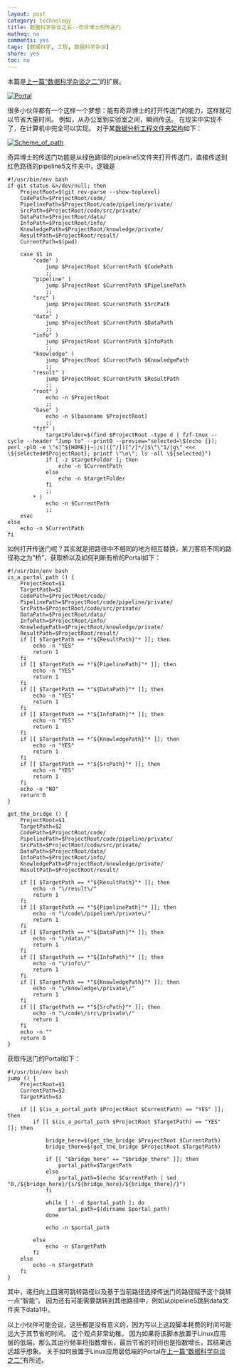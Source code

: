 ```yaml
---
layout: post
category: technology
title: 数据科学杂谈之五--奇异博士的传送门
matheq: no
comments: yes
tags: [数据科学, 工程, 数据科学杂谈]
share: yes
toc: no
---
```


本篇是[上一篇“数据科学杂谈之二”](http://yanshuo.site/cn/2022/05/datascience/)的扩展。

<a class="fancybox" rel="gallery1" title="Portal" href="https://raw.githubusercontent.com/dustincys/cn/assets/doctorstrange-drstrange.gif"><img src="https://raw.githubusercontent.com/dustincys/cn/assets/doctorstrange-drstrange.gif" alt="Portal" /></a>

很多小伙伴都有一个这样一个梦想：能有奇异博士的打开传送门的能力，这样就可以节省大量时间。
例如，从办公室到实验室之间，瞬间传送。
在现实中实现不了，在计算机中完全可以实现。
对于某[数据分析工程文件夹架构](https://yanshuo.site/cn/2020/10/datascience/)如下：

<a class="fancybox" rel="gallery1" title="Scheme_of_path" href="https://raw.githubusercontent.com/dustincys/cn/assets/scheme_of_path.png"><img src="https://raw.githubusercontent.com/dustincys/cn/assets/scheme_of_path.png" alt="Scheme_of_path" /></a>

奇异博士的传送门功能是从绿色路径的pipeline5文件夹打开传送门，直接传送到红色路径的pipeline5文件夹中，逻辑是
```shell
#!/usr/bin/env bash
if git status &>/dev/null; then
    ProjectRoot=$(git rev-parse --show-toplevel)
    CodePath=$ProjectRoot/code/
    PipelinePath=$ProjectRoot/code/pipeline/private/
    SrcPath=$ProjectRoot/code/src/private/
    DataPath=$ProjectRoot/data/
    InfoPath=$ProjectRoot/info/
    KnowledgePath=$ProjectRoot/knowledge/private/
    ResultPath=$ProjectRoot/result/
    CurrentPath=$(pwd)

    case $1 in
        "code" )
            jump $ProjectRoot $CurrentPath $CodePath
            ;;
        "pipeline" )
            jump $ProjectRoot $CurrentPath $PipelinePath
            ;;
        "src" )
            jump $ProjectRoot $CurrentPath $SrcPath
            ;;
        "data" )
            jump $ProjectRoot $CurrentPath $DataPath
            ;;
        "info" )
            jump $ProjectRoot $CurrentPath $InfoPath
            ;;
        "knowledge" )
            jump $ProjectRoot $CurrentPath $KnowledgePath
            ;;
        "result" )
            jump $ProjectRoot $CurrentPath $ResultPath
            ;;
        "root" )
            echo -n $ProjectRoot
            ;;
        "base" )
            echo -n $(basename $ProjectRoot)
            ;;
        "fzf" )
            targetFolder=$(find $ProjectRoot -type d | fzf-tmux --cycle --header "Jump to" --print0 --preview="selected=\$(echo {}); perl -pl0 -e \"s|^${HOME}|~|;s|([^/])[^/]*/|$\"\"1/|g\" <<< \${selected#$ProjectRoot}; printf \"\n\"; ls -all \${selected}")
            if [ -z $targetFolder ]; then
                echo -n $CurrentPath
            else
                echo -n $targetFolder
            fi
            ;;
        * )
            echo -n $CurrentPath
            ;;
    esac
else
    echo -n $CurrentPath
fi
```
如何打开传送门呢？其实就是把路径中不相同的地方相互替换，某刀客将不同的路径称之为“桥”，获取桥以及如何判断有桥的Portal如下：
```shell
#!/usr/bin/env bash
is_a_portal_path () {
    ProjectRoot=$1
    TargetPath=$2
    CodePath=$ProjectRoot/code/
    PipelinePath=$ProjectRoot/code/pipeline/private/
    SrcPath=$ProjectRoot/code/src/private/
    DataPath=$ProjectRoot/data/
    InfoPath=$ProjectRoot/info/
    KnowledgePath=$ProjectRoot/knowledge/private/
    ResultPath=$ProjectRoot/result/
    if [[ $TargetPath == *"${ResultPath}"* ]]; then
        echo -n "YES"
        return 1
    fi
    if [[ $TargetPath == *"${PipelinePath}"* ]]; then
        echo -n "YES"
        return 1
    fi
    if [[ $TargetPath == *"${DataPath}"* ]]; then
        echo -n "YES"
        return 1
    fi
    if [[ $TargetPath == *"${InfoPath}"* ]]; then
        echo -n "YES"
        return 1
    fi
    if [[ $TargetPath == *"${KnowledgePath}"* ]]; then
        echo -n "YES"
        return 1
    fi
    if [[ $TargetPath == *"${SrcPath}"* ]]; then
        echo -n "YES"
        return 1
    fi
    echo -n "NO"
    return 0
}

get_the_bridge () {
    ProjectRoot=$1
    TargetPath=$2
    CodePath=$ProjectRoot/code/
    PipelinePath=$ProjectRoot/code/pipeline/private/
    SrcPath=$ProjectRoot/code/src/private/
    DataPath=$ProjectRoot/data/
    InfoPath=$ProjectRoot/info/
    KnowledgePath=$ProjectRoot/knowledge/private/
    ResultPath=$ProjectRoot/result/

    if [[ $TargetPath == *"${ResultPath}"* ]]; then
        echo -n "\/result\/"
        return 1
    fi
    if [[ $TargetPath == *"${PipelinePath}"* ]]; then
        echo -n "\/code\/pipeline\/private\/"
        return 1
    fi
    if [[ $TargetPath == *"${DataPath}"* ]]; then
        echo -n "\/data\/"
        return 1
    fi
    if [[ $TargetPath == *"${InfoPath}"* ]]; then
        echo -n "\/info\/"
        return 1
    fi
    if [[ $TargetPath == *"${KnowledgePath}"* ]]; then
        echo -n "\/knowledge\/private\/"
        return 1
    fi
    if [[ $TargetPath == *"${SrcPath}"* ]]; then
        echo -n "\/code\/src\/private\/"
        return 1
    fi
    echo -n ""
    return 0
}
```
获取传送门的Portal如下：
```shell
#!/usr/bin/env bash
jump () {
    ProjectRoot=$1
    CurrentPath=$2
    TargetPath=$3

    if [[ $(is_a_portal_path $ProjectRoot $CurrentPath) == "YES" ]]; then
        if [[ $(is_a_portal_path $ProjectRoot $TargetPath) == "YES" ]]; then

            bridge_here=$(get_the_bridge $ProjectRoot $CurrentPath)
            bridge_there=$(get_the_bridge $ProjectRoot $TargetPath)

            if [[ "$bridge_here" == "$bridge_there" ]]; then
                portal_path=$TargetPath
            else
                portal_path=$(echo $CurrentPath | sed "0,/${bridge_here}/{s/${bridge_here}/${bridge_there}/}")
            fi

            while [ ! -d $portal_path ]; do
                portal_path=$(dirname $portal_path)
            done

            echo -n $portal_path

        else
            echo -n $TargetPath
        fi
    else
        echo -n $TargetPath
    fi
}
```
其中，递归向上回溯可跳转路径以及基于当前路径选择传送门的路径赋予这个跳转一点“智能”。
因为还有可能需要跳转到其他路径中，例如从pipeline5跳到data文件夹下data1中。

以上小伙伴可能会说，这些都是没有意义的，因为写以上这段脚本耗费的时间可能远大于其节省的时间。
这个观点非常幼稚。
因为如果将该脚本放置于Linux应用层的低端，那么其运行频率将指数增长，最后节省的时间也是指数增长，其结果远远超乎想象。
关于如何放置于Linux应用层低端的Portal在[上一篇“数据科学杂谈之二”](http://yanshuo.site/cn/2022/05/datascience/)有所述。

